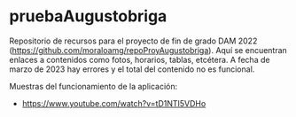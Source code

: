 # pruebaAugustobriga

Repositorio de recursos para el proyecto de fin de grado DAM 2022 (https://github.com/moraloamg/repoProyAugustobriga). Aquí se encuentran enlaces a contenidos como fotos, horarios, tablas, etcétera.
A fecha de marzo de 2023 hay errores y el total del contenido no es funcional.

Muestras del funcionamiento de la aplicación:

- https://www.youtube.com/watch?v=tD1NTI5VDHo

